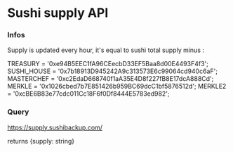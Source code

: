 # Sushi supply API

### Infos

Supply is updated every hour, it's equal to sushi total supply minus : 

TREASURY = '0xe94B5EEC1fA96CEecbD33EF5Baa8d00E4493F4f3';
SUSHI_HOUSE = '0x7b18913D945242A9c313573E6c99064cd940c6aF';
MASTERCHEF = '0xc2EdaD668740f1aA35E4D8f227fB8E17dcA888Cd';
MERKLE = '0x1026cbed7b7E851426b959BC69dcC1bf5876512d';
MERKLE2 = '0xcBE6B83e77cdc011Cc18F6f0Df8444E5783ed982';

### Query

https://supply.sushibackup.com/

returns {supply: string}